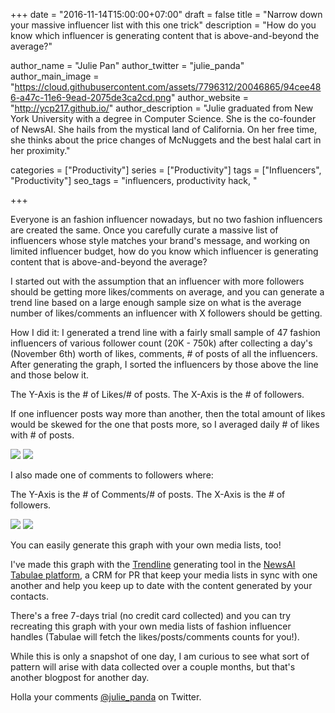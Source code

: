 +++
date = "2016-11-14T15:00:00+07:00"
draft = false
title = "Narrow down your massive influencer list with this one trick"
description = "How do you know which influencer is generating content that is above-and-beyond the average?"

author_name = "Julie Pan"
author_twitter = "julie_panda"
author_main_image = "https://cloud.githubusercontent.com/assets/7796312/20046865/94cee486-a47c-11e6-9ead-2075de3ca2cd.png"
author_website = "http://ycp217.github.io/"
author_description = "Julie graduated from New York University with a degree in Computer Science. She is the co-founder of NewsAI. She hails from the mystical land of California. On her free time, she thinks about the price changes of McNuggets and the best halal cart in her proximity."

categories = ["Productivity"]
series = ["Productivity"]
tags = ["Influencers", "Productivity"]
seo_tags = "influencers, productivity hack, "

+++

Everyone is an fashion influencer nowadays, but no two fashion influencers are created the same. Once you carefully curate a massive list of influencers whose style matches your brand's message, and working on limited influencer budget, how do you know which influencer is generating content that is above-and-beyond the average?

I started out with the assumption that an influencer with more followers should be getting more likes/comments on average, and you can generate a trend line based on a large enough sample size on what is the average number of likes/comments an influencer with X followers should be getting.

How I did it: I generated a trend line with a fairly small sample of 47 fashion influencers of various follower count (20K - 750k) after collecting a day's (November 6th) worth of likes, comments, # of posts of all the influencers. After generating the graph, I sorted the influencers by those above the line and those below it.

The Y-Axis is the # of Likes/# of posts.
The X-Axis is the # of followers.

If one influencer posts way more than another, then the total amount of likes would be skewed for the one that posts more, so I averaged daily # of likes with # of posts.

![](https://cloud.githubusercontent.com/assets/7796312/20046865/94cee486-a47c-11e6-9ead-2075de3ca2cd.png)
![](https://cloud.githubusercontent.com/assets/7796312/20046676/6c67b36c-a47a-11e6-99cd-07126cd0f2b7.png)

I also made one of comments to followers where:

The Y-Axis is the # of Comments/# of posts.
The X-Axis is the # of followers.

![](https://cloud.githubusercontent.com/assets/7796312/20046872/aa9cdd04-a47c-11e6-8dcf-b6d1c969ce45.png)
![](https://cloud.githubusercontent.com/assets/7796312/20046677/6c67abe2-a47a-11e6-9da2-93222cd2bbd8.png)

You can easily generate this graph with your own media lists, too!

I've made this graph with the [Trendline](/how-to-make-an-instagram-timeline/) generating tool in the [NewsAI Tabulae platform](https://www.newsai.co/), a CRM for PR that keep your media lists in sync with one another and help you keep up to date with the content generated by your contacts.

There's a free 7-days trial (no credit card collected) and you can try recreating this graph with your own media lists of fashion influencer handles (Tabulae will fetch the likes/posts/comments counts for you!).

While this is only a snapshot of one day, I am curious to see what sort of pattern will arise with data collected over a couple months, but that's another blogpost for another day.

Holla your comments [@julie_panda](https://twitter.com/julie_panda) on Twitter.
